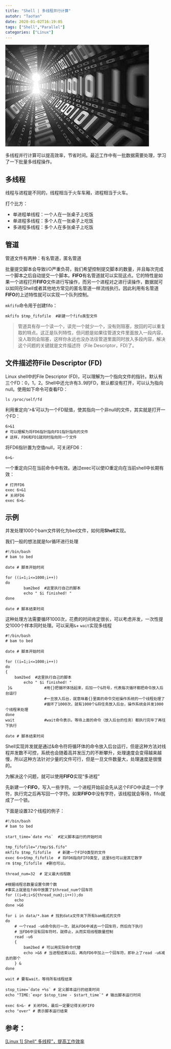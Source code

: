 ```yaml
---
title: "Shell | 多线程并行计算"
autohr: "TaoYan"
date: 2020-01-02T16:19:05
tags: ["Shell","Parallel"]
categories: ["Linux"]
---
```


![](https://raw.githubusercontent.com/YTLogos/pic_link/master/img/20200104192150.png)

多线程并行计算可以提高效率，节省时间。最近工作中有一批数据需要处理，学习了一下批量多线程操作。

<!--more-->

## 多线程

线程与进程是不同的，线程相当于火车车厢，进程相当于火车。

打个比方：

* 单进程单线程：一个人在一张桌子上吃饭
* 单进程多线程：多个人在一张桌子上吃饭
* 多进程多线程：多个人在多张桌子上吃饭

## 管道

管道文件有两种：有名管道，匿名管道

批量提交脚本会导致I/O严重负荷，我们希望控制提交脚本的数量，并且每次完成一个脚本之后自动提交一个脚本。**FIFO**有名管道就可以实现这点。它的特性是如果一个进程打开**FIFO**文件进行写操作，而另一个进程对之进行读操作，数据就可以如同在Shell或者其他地方常见的匿名管道一样流线执行。因此利用有名管道**FIFO**的上述特性就可以实现一个队列控制。

`mkfifo`命令用于创建fifo：

```
mkfifo $tmp_fifofile  #新建一个fifo类型文件
```

> 管道具有存一个读一个，读完一个就少一个，没有则阻塞，放回的可以重复取的特点。这正是队列特性，但问题是如果往管道文件里面放入一段内容，没人取则会阻塞，这样你永远也没办法往管道里面同时放入多段内容，解决这个问题的关键就是文件描述符（File Descriptor，FD)了。

## 文件描述符File Descriptor (FD)

Linux shell中的File Descriptor (FD)，可以理解为一个指向文件的指针。默认有三个FD：0，1，2。Shell中还允许有3..9的FD，默认都没有打开，可以认为指向null。使用如下命令可查看FD：

```
ls /proc/self/fd
```

利用重定向‘>&’可以为一个FD赋值，使其指向一个非null的文件，其实就是打开一个FD：

```
6>&1
# 可以理解为将FD6指针指向FD1指针指向的文件
# 这样，FD6和FD1就同时指向同一个文件
```

将FD6指针置为空值null，可关闭FD6：

```
6>&-
```

一个重定向只在当前命令中有效。通过exec可以使IO重定向在当前shell中长期有效：

```
# 打开FD6
exec 6>&1
# 关闭FD6
exec 6>&-
```

## 示例

并发处理1000个bam文件转化为bed文件，如何用**Shell**实现。

我们一般的想法就是for循环进行处理

```
#!/bin/bash
# bam to bed

date # 脚本开始时间

for ((i=1;i<=1000;i++))
do
        bam2bed  #这里执行自己的脚本
        echo " $i finished! "   
done

date # 脚本结束时间
```

这种处理方法需要循环1000次，花费的时间肯定很长，可以考虑并发，一次性提交1000个样本同时处理。可以采用`&`+ `wait`实现多线程

```
#!/bin/bash
# bam to bed

date # 脚本开始时间

for ((i=1;i<=1000;i++))
do
{
    bam2bed  #这里执行自己的脚本
        echo " $i finished! "  
 }&              #用{}把循环体括起来，后加一个&符号，代表每次循环都把命令放入后台运行
                 #一旦放入后台，就意味着{}里面的命令交给操作系统的一个线程处理了
                 #循环了1000次，就有1000个&将任务放入后台，操作系统会并发1000个线程来处理     
done    
wait             #wait命令表示。等待上面的命令（放入后台的任务）都执行完毕了再往下执行
     
date # 脚本结束时间
```

Shell实现并发就是通过&命令符将循环体的命令放入后台运行，但是这种方法对线程并发数不可控，系统也会随着高并发压力的不断攀升，处理速度会变得越来越慢，所以这种方法针对少量的文件可行，但是一旦文件数量大，处理速度是很慢的。

为解决这个问题，就可以使用**FIFO**实现“多进程”

先新建一个**FIFO**，写入一些字符。一个进程开始前会先从这个FIFO中读走一个字符，执行完之后再写回一个字符。如果**FIFO**中没有字符，该线程就会等待，fifo就成了一个锁。

下面是设置32个线程的例子：

```
#!/bin/bash
# bam to bed

start_time=`date +%s`  #定义脚本运行的开始时间

tmp_fifofile="/tmp/$$.fifo"
mkfifo $tmp_fifofile   # 新建一个FIFO类型的文件
exec 6<>$tmp_fifofile  # 将FD6指向FIFO类型, 这里6也可以是其它数字
rm $tmp_fifofile  #删也可以，

thread_num=32  # 定义最大线程数

#根据线程总数量设置令牌个数
#事实上就是在fd6中放置了$thread_num个回车符
for ((i=0;i<${thread_num};i++));do
    echo
done >&6

for i in data/*.bam # 找到data文件夹下所有bam格式的文件
do
    # 一个read -u6命令执行一次，就从FD6中减去一个回车符，然后向下执行
    # 当FD6中没有回车符时，就停止，从而实现线程数量控制
    read -u6
    {
        bam2bed # 可以用实际命令代替
        echo >&6 # 当进程结束以后，再向FD6中加上一个回车符，即补上了read -u6减去的那个
    } &
done

wait # 要有wait，等待所有线程结束

stop_time=`date +%s` # 定义脚本运行的结束时间
echo "TIME:`expr $stop_time - $start_time`" # 输出脚本运行时间

exec 6>&- # 关闭FD6，最后一定要记得关闭FIFO
echo "over" # 表示脚本运行结束
```

## 参考：

[[Linux 1] Shell“ 多线程”，提高工作效率](https://zhuanlan.zhihu.com/p/68574239)
